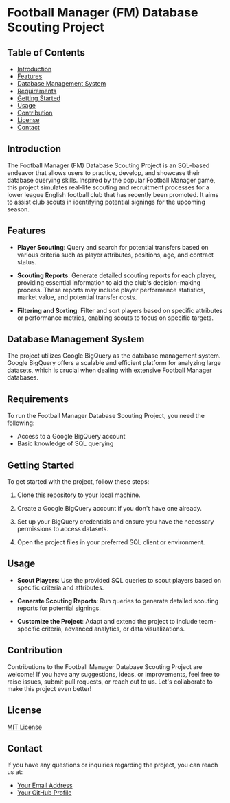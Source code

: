 # Football Manager (FM) Database Scouting Project

## Table of Contents
- [Introduction](#introduction)
- [Features](#features)
- [Database Management System](#database-management-system)
- [Requirements](#requirements)
- [Getting Started](#getting-started)
- [Usage](#usage)
- [Contribution](#contribution)
- [License](#license)
- [Contact](#contact)

## Introduction

The Football Manager (FM) Database Scouting Project is an SQL-based endeavor that allows users to practice, develop, and showcase their database querying skills. Inspired by the popular Football Manager game, this project simulates real-life scouting and recruitment processes for a lower league English football club that has recently been promoted. It aims to assist club scouts in identifying potential signings for the upcoming season.

## Features

- **Player Scouting**: Query and search for potential transfers based on various criteria such as player attributes, positions, age, and contract status.

- **Scouting Reports**: Generate detailed scouting reports for each player, providing essential information to aid the club's decision-making process. These reports may include player performance statistics, market value, and potential transfer costs.

- **Filtering and Sorting**: Filter and sort players based on specific attributes or performance metrics, enabling scouts to focus on specific targets.

## Database Management System

The project utilizes Google BigQuery as the database management system. Google BigQuery offers a scalable and efficient platform for analyzing large datasets, which is crucial when dealing with extensive Football Manager databases.

## Requirements

To run the Football Manager Database Scouting Project, you need the following:

- Access to a Google BigQuery account
- Basic knowledge of SQL querying

## Getting Started

To get started with the project, follow these steps:

1. Clone this repository to your local machine.

2. Create a Google BigQuery account if you don't have one already.

3. Set up your BigQuery credentials and ensure you have the necessary permissions to access datasets.

4. Open the project files in your preferred SQL client or environment.

## Usage

- **Scout Players**: Use the provided SQL queries to scout players based on specific criteria and attributes.

- **Generate Scouting Reports**: Run queries to generate detailed scouting reports for potential signings.

- **Customize the Project**: Adapt and extend the project to include team-specific criteria, advanced analytics, or data visualizations.

## Contribution

Contributions to the Football Manager Database Scouting Project are welcome! If you have any suggestions, ideas, or improvements, feel free to raise issues, submit pull requests, or reach out to us. Let's collaborate to make this project even better!

## License

[MIT License](LICENSE)

## Contact

If you have any questions or inquiries regarding the project, you can reach us at:

- [Your Email Address](mailto:lucasrbaybutcher@gmail.com)
- [Your GitHub Profile](https://github.com/lucasrabay)
